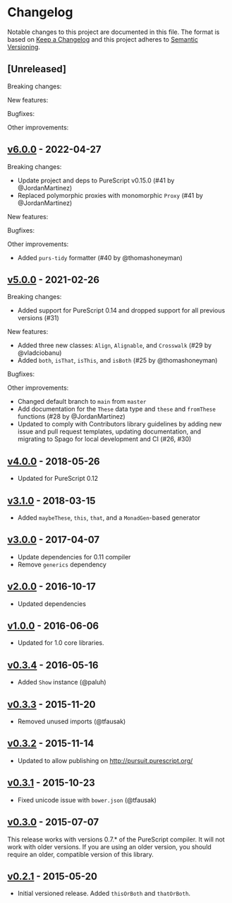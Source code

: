 # Changelog

Notable changes to this project are documented in this file. The format is based on [Keep a Changelog](https://keepachangelog.com/en/1.0.0/) and this project adheres to [Semantic Versioning](https://semver.org/spec/v2.0.0.html).

## [Unreleased]

Breaking changes:

New features:

Bugfixes:

Other improvements:

## [v6.0.0](https://github.com/purescript-contrib/purescript-these/releases/tag/v6.0.0) - 2022-04-27

Breaking changes:
- Update project and deps to PureScript v0.15.0 (#41 by @JordanMartinez)
- Replaced polymorphic proxies with monomorphic `Proxy` (#41 by @JordanMartinez)

New features:

Bugfixes:

Other improvements:
- Added `purs-tidy` formatter (#40 by @thomashoneyman)

## [v5.0.0](https://github.com/purescript-contrib/purescript-these/releases/tag/v5.0.0) - 2021-02-26

Breaking changes:
- Added support for PureScript 0.14 and dropped support for all previous versions (#31)

New features:
- Added three new classes: `Align`, `Alignable`, and `Crosswalk` (#29 by @vladciobanu)
- Added `both`, `isThat`, `isThis`, and `isBoth` (#25 by @thomashoneyman)

Bugfixes:

Other improvements:
- Changed default branch to `main` from `master`
- Add documentation for the `These` data type and `these` and `fromThese` functions (#28 by @JordanMartinez)
- Updated to comply with Contributors library guidelines by adding new issue and pull request templates, updating documentation, and migrating to Spago for local development and CI (#26, #30)

## [v4.0.0](https://github.com/purescript-contrib/purescript-these/releases/tag/v4.0.0) - 2018-05-26

- Updated for PureScript 0.12

## [v3.1.0](https://github.com/purescript-contrib/purescript-these/releases/tag/v3.1.0) - 2018-03-15

- Added `maybeThese`, `this`, `that`, and a `MonadGen`-based generator

## [v3.0.0](https://github.com/purescript-contrib/purescript-these/releases/tag/v3.0.0) - 2017-04-07

- Update dependencies for 0.11 compiler
- Remove `generics` dependency

## [v2.0.0](https://github.com/purescript-contrib/purescript-these/releases/tag/v2.0.0) - 2016-10-17

- Updated dependencies

## [v1.0.0](https://github.com/purescript-contrib/purescript-these/releases/tag/v1.0.0) - 2016-06-06

- Updated for 1.0 core libraries.

## [v0.3.4](https://github.com/purescript-contrib/purescript-these/releases/tag/v0.3.4) - 2016-05-16

- Added `Show` instance (@paluh)

## [v0.3.3](https://github.com/purescript-contrib/purescript-these/releases/tag/v0.3.3) - 2015-11-20

- Removed unused imports (@tfausak)

## [v0.3.2](https://github.com/purescript-contrib/purescript-these/releases/tag/v0.3.2) - 2015-11-14

- Updated to allow publishing on http://pursuit.purescript.org/

## [v0.3.1](https://github.com/purescript-contrib/purescript-these/releases/tag/v0.3.1) - 2015-10-23

- Fixed unicode issue with `bower.json` (@tfausak)

## [v0.3.0](https://github.com/purescript-contrib/purescript-these/releases/tag/v0.3.0) - 2015-07-07

This release works with versions 0.7.\* of the PureScript compiler. It will not work with older versions. If you are using an older version, you should require an older, compatible version of this library.

## [v0.2.1](https://github.com/purescript-contrib/purescript-these/releases/tag/v0.2.1) - 2015-05-20

- Initial versioned release. Added `thisOrBoth` and `thatOrBoth`.
